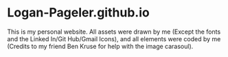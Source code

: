 # Logan-Pageler.github.io

This is my personal website. All assets were drawn by me (Except the fonts and the Linked In/Git Hub/Gmail Icons), and all elements were coded by me (Credits to my friend Ben Kruse for help with the image carasoul).
